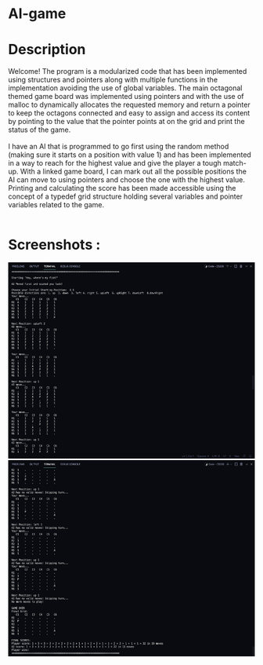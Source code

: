 # AI-game

# Description
<div>
  Welcome! The program is a modularized code that has been implemented using structures and pointers along with multiple functions in the implementation avoiding the use of global variables. The main octagonal themed game board was implemented using pointers and with the use of malloc to dynamically allocates the requested memory and return a pointer to keep the octagons connected and easy to assign and access its content by pointing to the value that the pointer points at on the grid and print the status of the game.
</div>
<br>
<div>
  I have an AI that is programmed to go first using the random method (making sure it starts on a position with value 1) and has been implemented in a way to reach for the highest value and give the player a tough match-up. With a linked game board, I can mark out all the possible positions the AI can move to using pointers and choose the one with the highest value. Printing and calculating the score has been made accessible using the concept of a typedef grid structure holding several variables and pointer variables related to the game.
</div>
<br>

# Screenshots : 
<img src="gamePlay/1.png" height="400" width="800">
<img src="gamePlay/2.png" height="400" width="800">
